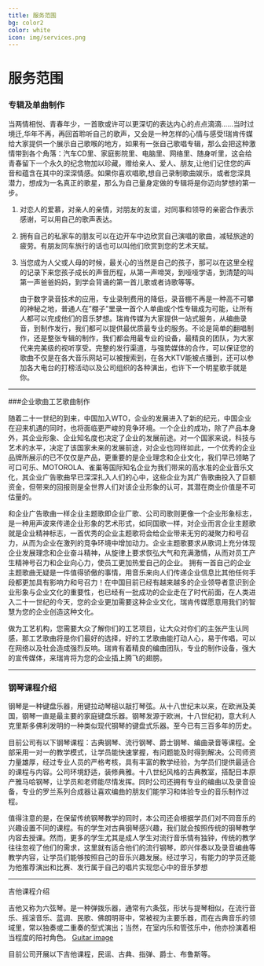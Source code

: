 ```yaml
---
title: 服务范围
bg: color2
color: white
icon: img/services.png
---
```


# 服务范围
 
### 专辑及单曲制作

当两情相悦、青春年少，一首歌或许可以更深切的表达内心的点点滴滴……当时过境迁,华年不再，再回首聆听自己的歌声，又会是一种怎样的心情与感受!瑞肯传媒给大家提供一个展示自己歌喉的地方，如果有一张自己歌唱专辑，那么会把这种激情带到各个角落：汽车CD里、家庭影院里、电脑里、网络里、随身听里，这会给青春留下一个永久的纪念物加以珍藏，赠给亲人、爱人、朋友,让他们记住您的声音和蕴含在其中的深深情感。如果你喜欢唱歌,想自己录制歌曲娱乐，或者您深具潜力，想成为一名真正的歌星，那么为自己量身定做的专辑将是你迈向梦想的第一步。
    
1. 对恋人的爱慕，对亲人的亲情，对朋友的友谊，对同事和领导的亲密合作表示感谢，可以用自己的歌声表达。

2. 拥有自己的私家车的朋友可以在边开车中边欣赏自己演唱的歌曲，减轻旅途的疲劳。有朋友同车旅行的话也可以叫他们欣赏到您的艺术天赋。

3. 当您成为人父或人母的时候，最关心的当然是自己的孩子，那可以在这里全程的记录下来您孩子成长的声音历程，从第一声啼哭，到哑哑学语，到清楚的叫第一声爸爸妈妈，到学会背诵的第一首儿歌或者诗歌等等。

    由于数字录音技术的应用，专业录制费用的降低，录音棚不再是一种高不可攀的神秘之地，普通人在”棚子”里录一首个人单曲或个性专辑成为可能，让所有人都可以完成他们的音乐梦想。瑞肯传媒为大家提供一站式服务，从编曲录音，到制作发行，我们都可以提供最优质最专业的服务。不论是简单的翻唱制作，还是整张专辑的制作，我们都会用最专业的设备，最精良的团队，为大家代来完美级的视听享受。完整的发行渠道，与强势媒体的合作，可以保证您的歌曲不仅是在各大音乐网站可以被搜索到，在各大KTV能被点播到，还可以参加各大电台的打榜活动以及公司组织的各种演出，也许下一个明星歌手就是你。
    
---

###企业歌曲工艺歌曲制作

随着二十一世纪的到来，中国加入WTO，企业的发展进入了新的纪元，中国企业在迎来机遇的同时，也将面临更严峻的竞争环境。一个企业的成功，除了产品本身外，其企业形象、企业知名度也决定了企业的发展前途。对一个国家来说，科技与艺术的水平，决定了该国家未来的发展前途，对企业也同样如此，一个优秀的企业品牌所展示的已不仅仅是产品，更重要的是企业理念和企业文化，我们早已领略了可口可乐、MOTOROLA、雀巢等国际知名企业为我们带来的高水准的企业音乐文化，其企业广告歌曲早已深深扎入人们的心中，这些企业为其广告歌曲投入了巨额资金，但带来的回报则是全世界人们对该企业形象的认可，其潜在商业价值是不可估量的。

和企业广告歌曲一样企业主题歌即企业厂歌、公司司歌则更像一个企业形象标志，是一种用声波来传递企业形象的艺术形式，如同国歌一样，对企业而言企业主题歌就是企业精神标志，一首优秀的企业主题歌将会给企业带来无穷的凝聚力和号召力，从而为企业在激列的竞争环境中增加动力。企业主题歌要求从歌词上充分体现企业发展理念和企业奋斗精神，从旋律上要求恢弘大气和充满激情，从而对员工产生精神号召力和企业向心力，使员工更加热爱自己的企业。                 拥有一首自己的企业主题歌曲无疑是一件值得骄傲的事情，用音乐来向人们传递企业信息比其他任何手段都更加具有影响力和号召力！在中国目前已经有越来越多的企业领导者意识到企业形象与企业文化的重要性，也已经有一批成功的企业走在了时代前面，在人类进入二十一世纪的今天，您的企业更加需要这种企业文化，瑞肯传媒愿意用我们的智慧为您的企业创造这种文化。

做为工艺机构，您需要大众了解你们的工艺项目，让大众对你们的主张产生认同感，那工艺歌曲将是你们最好的选择，好的工艺歌曲能打动人心，易于传唱，可以在网络以及社会造成强烈反响。瑞肯有着精良的编曲团队，专业的制作设备，强大的宣传媒体，来瑞肯将为您的企业插上腾飞的翅膀。

---

### 钢琴课程介绍

钢琴是一种键盘乐器，用键拉动琴槌以敲打琴弦。从十八世纪末以来，在欧洲及美国，钢琴一直是最主要的家庭键盘乐器。钢琴发源于欧洲，十八世纪初，意大利人克里斯多佛利发明的一种类似现代钢琴的键盘式乐器。至今已有三百多年的历史。

目前公司有以下钢琴课程：古典钢琴、流行钢琴、爵士钢琴、编曲录音等课程。全部采用一对一的教学模式，让学员能快速掌握，有问题能及时得到解决。公司师资力量雄厚，经过专业人员的严格考核，具有丰富的教学经验，为学员们提供最适合的课程与内容。公司环境舒适，装修典雅。十八世纪风格的古典教室，搭配日本原产雅马哈钢琴，让学员和老师能尽情发挥。同时公司还拥有专业的编曲以及录音设备，专业的罗兰系列合成器让喜欢编曲的朋友们能学习和体验专业的音乐制作过程。

值得注意的是，在保留传统钢琴教学的同时，本公司还会根据学员们对不同音乐的兴趣设置不同的课程。有的学生对古典钢琴感兴趣，我们就会按照传统的钢琴教学内容去授课。然而，更多的学生尤其是成人学生对流行音乐情有独钟，传统的教学往往忽视了他们的需求，这里就有适合他们的流行钢琴，即兴伴奏以及录音编曲等教学内容，让学员们能够按照自己的音乐兴趣发展。经过学习，有能力的学员还能为他推荐演出和比赛、发行属于自己的唱片实现您心中的音乐梦想

---
吉他课程介绍

吉他又称为六弦琴。是一种弹拨乐器，通常有六条弦，形状与提琴相似，在流行音乐、摇滚音乐、蓝调、民歌、佛朗明哥中，常被视为主要乐器，而在古典音乐的领域里，常以独奏或二重奏的型式演出；当然，在室内乐和管弦乐中，他亦扮演着相当程度的陪衬角色。
[Guitar image](img/acoustic-guitar.png)

目前公司开展以下吉他课程，民谣、古典、指弹、爵士、布鲁斯等。